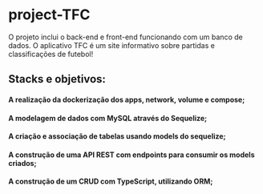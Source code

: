 # project-TFC

O projeto inclui o back-end e front-end funcionando com um banco de dados. O aplicativo TFC é um site informativo sobre partidas e classificações de futebol! 

## Stacks e objetivos:

 #### A realização da dockerização dos apps, network, volume e compose;
 #### A modelagem de dados com MySQL através do Sequelize;
 #### A criação e associação de tabelas usando models do sequelize;
 #### A construção de uma API REST com endpoints para consumir os models criados;
 #### A construção de um CRUD com TypeScript, utilizando ORM;
